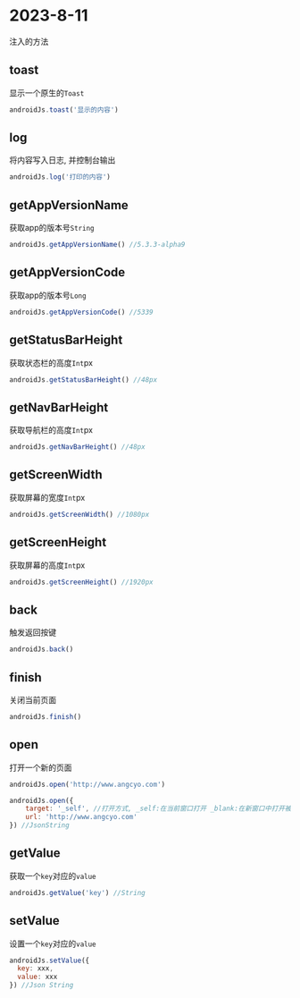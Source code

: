 # 2023-8-11

注入的方法

## toast

显示一个原生的`Toast`

```js
androidJs.toast('显示的内容')
```

## log

将内容写入日志, 并控制台输出

```js
androidJs.log('打印的内容')
```

## getAppVersionName

获取app的版本号`String`

```js
androidJs.getAppVersionName() //5.3.3-alpha9
```

## getAppVersionCode

获取app的版本号`Long`

```js
androidJs.getAppVersionCode() //5339
```

## getStatusBarHeight

获取状态栏的高度`Int`px

```js
androidJs.getStatusBarHeight() //48px
```

## getNavBarHeight

获取导航栏的高度`Int`px

```js
androidJs.getNavBarHeight() //48px
```

## getScreenWidth

获取屏幕的宽度`Int`px

```js
androidJs.getScreenWidth() //1080px
```

## getScreenHeight

获取屏幕的高度`Int`px

```js
androidJs.getScreenHeight() //1920px
```

## back

触发返回按键

```js
androidJs.back()
```

## finish

关闭当前页面

```js
androidJs.finish()
```

## open

打开一个新的页面

```js
androidJs.open('http://www.angcyo.com')

androidJs.open({
    target: '_self', //打开方式, _self:在当前窗口打开 _blank:在新窗口中打开被链接文档。
    url: 'http://www.angcyo.com'
}) //JsonString
```

## getValue

获取一个`key`对应的`value`

```js
androidJs.getValue('key') //String
```

## setValue

设置一个`key`对应的`value`

```js
androidJs.setValue({
  key: xxx,
  value: xxx
}) //Json String
```